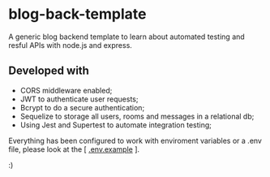 # blog-back-template

A generic blog backend template to learn about automated testing and resful APIs with node.js and express.

## Developed with
 - CORS middleware enabled;
 - JWT to authenticate user requests;
 - Bcrypt to do a secure authentication; 
 - Sequelize to storage all users, rooms and messages in a relational db;
 - Using Jest and Supertest to automate integration testing;

Everything has been configured to work with enviroment variables or a .env file, please look at the [ [.env.example](.env.example) ].

 :)
